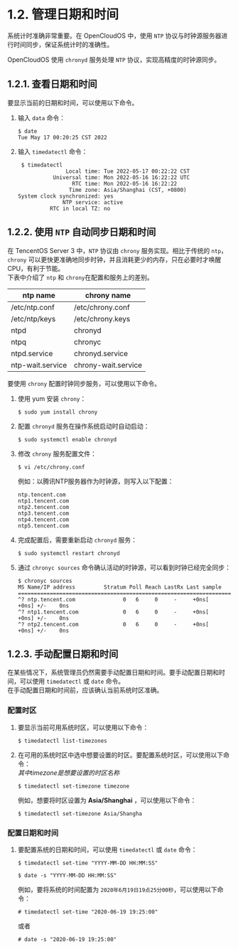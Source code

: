 # 1.2. 管理日期和时间

系统计时准确非常重要。在 OpenCloudOS 中，使用 `NTP` 协议与时钟源服务器进行时间同步，保证系统计时的准确性。

OpenCloudOS 使用 `chronyd` 服务处理 `NTP` 协议，实现高精度的时钟源同步。

## 1.2.1. 查看日期和时间

要显示当前的日期和时间，可以使用以下命令。

1.  输入 `data` 命令：

    ```
    $ date
    Tue May 17 00:20:25 CST 2022
    ```
2.  输入 `timedatectl` 命令：

    ```
     $ timedatectl
                   Local time: Tue 2022-05-17 00:22:22 CST
               Universal time: Mon 2022-05-16 16:22:22 UTC
                     RTC time: Mon 2022-05-16 16:22:22
                    Time zone: Asia/Shanghai (CST, +0800)
    System clock synchronized: yes
                  NTP service: active
              RTC in local TZ: no
    ```

## 1.2.2. 使用 `NTP` 自动同步日期和时间

在 TencentOS Server 3 中，`NTP` 协议由 `chrony` 服务实现。相比于传统的 `ntp`，`chrony` 可以更快更准确地同步时钟，并且消耗更少的内存，只在必要时才唤醒CPU，有利于节能。\
下表中介绍了 `ntp` 和 `chrony`在配置和服务上的差别。

| ntp name         | chrony name         |
| ---------------- | ------------------- |
| /etc/ntp.conf    | /etc/chrony.conf    |
| /etc/ntp/keys    | /etc/chrony.keys    |
| ntpd             | chronyd             |
| ntpq             | chronyc             |
| ntpd.service     | chronyd.service     |
| ntp-wait.service | chrony-wait.service |

要使用 `chrony` 配置时钟同步服务，可以使用以下命令。

1.  使用 yum 安装 `chrony`：

    ```
    $ sudo yum install chrony
    ```
2.  配置 `chronyd` 服务在操作系统启动时自动启动：

    ```
    $ sudo systemctl enable chronyd
    ```
3.  修改 `chrony` 服务配置文件：

    ```
    $ vi /etc/chrony.conf
    ```

    例如：以腾讯NTP服务器作为时钟源，则写入以下配置：

    ```
    ntp.tencent.com
    ntp1.tencent.com
    ntp2.tencent.com
    ntp3.tencent.com
    ntp4.tencent.com
    ntp5.tencent.com
    ```
4.  完成配置后，需要重新启动 `chronyd` 服务：

    ```
    $ sudo systemctl restart chronyd
    ```
5.  通过 `chronyc sources` 命令确认活动的时钟源，可以看到时钟已经完全同步：

    ```
    $ chronyc sources
    MS Name/IP address         Stratum Poll Reach LastRx Last sample               
    ===============================================================================
    ^? ntp.tencent.com               0   6     0     -     +0ns[   +0ns] +/-    0ns
    ^? ntp1.tencent.com              0   6     0     -     +0ns[   +0ns] +/-    0ns
    ^? ntp2.tencent.com              0   6     0     -     +0ns[   +0ns] +/-    0ns
    ```

## 1.2.3. 手动配置日期和时间

在某些情况下，系统管理员仍然需要手动配置日期和时间。要手动配置日期和时间，可以使用 `timedatectl` 或 `date` 命令。\
在手动配置日期和时间前，应该确认当前系统时区准确。

### 配置时区

1.  要显示当前可用系统时区，可以使用以下命令：

    ```
    $ timedatectl list-timezones
    ```
2.  在可用的系统时区中选中想要设置的时区。要配置系统时区，可以使用以下命令：\
    _其中timezone是想要设置的时区名称_

    ```
    $ timedatectl set-timezone timezone
    ```

    例如，想要将时区设置为 **Asia/Shanghai** ，可以使用以下命令：

    ```
    $ timedatectl set-timezone Asia/Shangha
    ```

### 配置日期和时间

1.  要配置系统的日期和时间，可以使用 `timedatectl` 或 `date` 命令：

    ```
    $ timedatectl set-time "YYYY-MM-DD HH:MM:SS"
    ```

    ```
    $ date -s "YYYY-MM-DD HH:MM:SS"
    ```

    例如，要将系统的时间配置为 `2020年6月19日19点25分00秒`，可以使用以下命令：

    ```
    # timedatectl set-time "2020-06-19 19:25:00"
    ```

    或者

    ```
    # date -s "2020-06-19 19:25:00"
    ```
